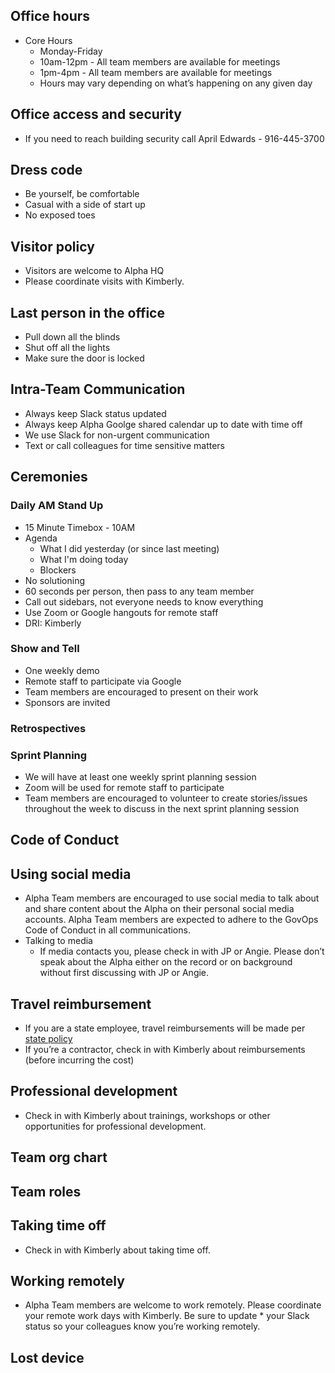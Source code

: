 ## Office hours
  * Core Hours
    * Monday-Friday
    * 10am-12pm - All team members are available for meetings
    * 1pm-4pm - All team members are available for meetings
    * Hours may vary depending on what’s happening on any given day

## Office access and security
  * If you need to reach building security call April Edwards - 916-445-3700

## Dress code
  * Be yourself, be comfortable
  * Casual with a side of start up
  * No exposed toes

## Visitor policy
  * Visitors are welcome to Alpha HQ
  * Please coordinate visits with Kimberly.

## Last person in the office
  * Pull down all the blinds
  * Shut off all the lights
  * Make sure the door is locked

## Intra-Team Communication
  * Always keep Slack status updated 
  * Always keep Alpha Goolge shared calendar up to date with time off
  * We use Slack for non-urgent communication
  * Text or call colleagues for time sensitive matters

## Ceremonies

### Daily AM Stand Up
 * 15 Minute Timebox - 10AM 
 * Agenda
   * What I did yesterday (or since last meeting)
   * What I'm doing today
   * Blockers
 * No solutioning
 * 60 seconds per person, then pass to any team member
 * Call out sidebars, not everyone needs to know everything
 * Use Zoom or Google hangouts for remote staff
 * DRI: Kimberly
 
### Show and Tell 
 * One weekly demo
 * Remote staff to participate via Google
 * Team members are encouraged to present on their work
 * Sponsors are invited

### Retrospectives

### Sprint Planning
 * We will have at least one weekly sprint planning session
 * Zoom will be used for remote staff to participate
 * Team members are encouraged to volunteer to create stories/issues throughout the week to discuss in the next sprint planning session
 
## Code of Conduct

## Using social media
 * Alpha Team members are encouraged to use social media to talk about and share content about the Alpha on their personal social media accounts. Alpha Team members are expected to adhere to the GovOps Code of Conduct in all communications.
 * Talking to media
   * If media contacts you, please check in with JP or Angie. Please don’t speak about the Alpha either on the record or on background without first discussing with JP or Angie.

## Travel reimbursement
  * If you are a state employee, travel reimbursements will be made per [state policy](https://www.calhr.ca.gov/employees/pages/travel-reimbursements.aspx)
  * If you’re a contractor, check in with Kimberly about reimbursements (before incurring the cost)
 
 ## Professional development 
  * Check in with Kimberly about trainings, workshops or other opportunities for professional development.
 
 ## Team org chart
 
 ## Team roles

## Taking time off
  * Check in with Kimberly about taking time off.

## Working remotely 
  * Alpha Team members are welcome to work remotely. Please coordinate your remote work days with Kimberly. Be sure to update   * your Slack status so your colleagues know you’re working remotely. 

## Lost device


